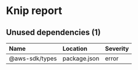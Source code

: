# Knip report

## Unused dependencies (1)

| Name | Location | Severity |
| :------------- | :----------- | :------- |
| @aws-sdk/types | package.json | error |

